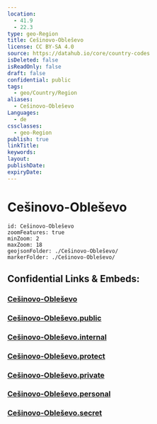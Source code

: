 ```yaml
---
location:
  - 41.9
  - 22.3
type: geo-Region
title: Cešinovo-Obleševo
license: CC BY-SA 4.0
source: https://datahub.io/core/country-codes
isDeleted: false
isReadOnly: false
draft: false
confidential: public
tags:
  - geo/Country/Region
aliases:
  - Cešinovo-Obleševo
Languages:
  - de
cssclasses:
  - geo-Region
publish: true
linkTitle:
keywords:
layout:
publishDate:
expiryDate:
---
```


# Cešinovo-Obleševo

```leaflet
id: Cešinovo-Obleševo
zoomFeatures: true 
minZoom: 2 
maxZoom: 18
geojsonFolder: ./Cešinovo-Obleševo/
markerFolder: ./Cešinovo-Obleševo/
```


## Confidential Links & Embeds: 

### [Cešinovo-Obleševo](/_Standards/Earth/Continent/Europe/Europe~South/Macedonia~North/Municipalities~Macedonia/Cešinovo-Obleševo.md) 

### [Cešinovo-Obleševo.public](/_public/Earth/Continent/Europe/Europe~South/Macedonia~North/Municipalities~Macedonia/Cešinovo-Obleševo.public.md) 

### [Cešinovo-Obleševo.internal](/_internal/Earth/Continent/Europe/Europe~South/Macedonia~North/Municipalities~Macedonia/Cešinovo-Obleševo.internal.md) 

### [Cešinovo-Obleševo.protect](/_protect/Earth/Continent/Europe/Europe~South/Macedonia~North/Municipalities~Macedonia/Cešinovo-Obleševo.protect.md) 

### [Cešinovo-Obleševo.private](/_private/Earth/Continent/Europe/Europe~South/Macedonia~North/Municipalities~Macedonia/Cešinovo-Obleševo.private.md) 

### [Cešinovo-Obleševo.personal](/_personal/Earth/Continent/Europe/Europe~South/Macedonia~North/Municipalities~Macedonia/Cešinovo-Obleševo.personal.md) 

### [Cešinovo-Obleševo.secret](/_secret/Earth/Continent/Europe/Europe~South/Macedonia~North/Municipalities~Macedonia/Cešinovo-Obleševo.secret.md)

